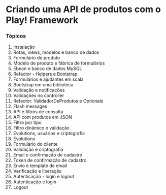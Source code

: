 # Criando uma API de produtos com o Play! Framework

### Tópicos

1. Instalação
2. Rotas, views, modelos e banco de dados
  1. Formulário de produto
  2. Modelo de produto e fábrica de formulários
  3. Ebean e banco de dados MySQL
3. Refactor - Helpers e Bootstrap
  1. Formulários e ajudantes em scala
  2. Bootstrap em uma biblioteca
4. Validação e notificações
  1. Validações no controller
  2. Refactor: ValidadorDeProdutos e Optionals
  3. Flash messages
5. API e filtros de consulta
  1. API com produtos em JSON
  2. Filtro por tipo
  3. Filtro dinâmico e validação
6. Evolutions, usuários e criptografia
  1. Evolutions
  2. Formulário do cliente
  3. Validação e criptografia
7. Email e confirmação de cadastro
  1. Token de confirmação de cadastro
  2. Envio e template de email
  3. Verificação e liberação
8. Autenticação - login e logout
  1. Autenticação e login
  2. Logout
